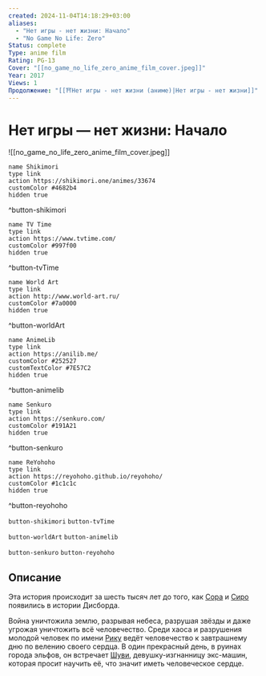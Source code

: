 ```yaml
---
created: 2024-11-04T14:18:29+03:00
aliases:
  - "Нет игры - нет жизни: Начало"
  - "No Game No Life: Zero"
Status: complete
Type: anime film
Rating: PG-13
Cover: "[[no_game_no_life_zero_anime_film_cover.jpeg]]"
Year: 2017
Views: 1
Продолжение: "[[⛩️Нет игры - нет жизни (аниме)|Нет игры - нет жизни]]"
---
```


# Нет игры — нет жизни: Начало

![[no_game_no_life_zero_anime_film_cover.jpeg]]

```button
name Shikimori
type link
action https://shikimori.one/animes/33674
customColor #4682b4
hidden true
```
^button-shikimori

```button
name TV Time
type link
action https://www.tvtime.com/
customColor #997f00
hidden true
```
^button-tvTime

```button
name World Art
type link
action http://www.world-art.ru/
customColor #7a0000
hidden true
```
^button-worldArt

```button
name AnimeLib
type link
action https://anilib.me/
customColor #252527
customTextColor #7E57C2
hidden true
```
^button-animelib

```button
name Senkuro
type link
action https://senkuro.com/
customColor #191A21
hidden true
```
^button-senkuro

```button
name ReYohoho
type link
action https://reyohoho.github.io/reyohoho/
customColor #1c1c1c
hidden true
```
^button-reyohoho

`button-shikimori` `button-tvTime`

`button-worldArt` `button-animelib`

`button-senkuro` `button-reyohoho`

## Описание

Эта история происходит за шесть тысяч лет до того, как [Сора](https://shikimori.one/characters/82523-sora) и [Сиро](https://shikimori.one/characters/82525-shiro) появились в истории Дисборда.

Война уничтожила землю, разрывая небеса, разрушая звёзды и даже угрожая уничтожить всё человечество. Среди хаоса и разрушения молодой человек по имени [Рику](https://shikimori.one/characters/117061-riku-dola) ведёт человечество к завтрашнему дню по велению своего сердца. В один прекрасный день, в руинах города эльфов, он встречает [Шуви](https://shikimori.one/characters/117063-schwi), девушку-изгнанницу экс-машин, которая просит научить её, что значит иметь человеческое сердце.
